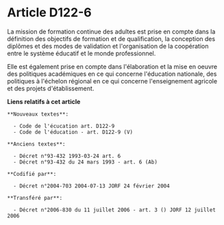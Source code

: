 # Article D122-6

La mission de formation continue des adultes est prise en compte dans la définition des objectifs de formation et de
qualification, la conception des diplômes et des modes de validation et l'organisation de la coopération entre le système
éducatif et le monde professionnel.

Elle est également prise en compte dans l'élaboration et la mise en oeuvre des politiques académiques en ce qui concerne
l'éducation nationale, des politiques à l'échelon régional en ce qui concerne l'enseignement agricole et des projets
d'établissement.

**Liens relatifs à cet article**

	**Nouveaux textes**:

	  - Code de l'écucation art. D122-9
	  - Code de l'éducation - art. D122-9 (V)

	**Anciens textes**:

	  - Décret n°93-432 1993-03-24 art. 6
	  - Décret n°93-432 du 24 mars 1993 - art. 6 (Ab)

	**Codifié par**:

	  - Décret n°2004-703 2004-07-13 JORF 24 février 2004

	**Transféré par**:

	  - Décret n°2006-830 du 11 juillet 2006 - art. 3 () JORF 12 juillet 2006
